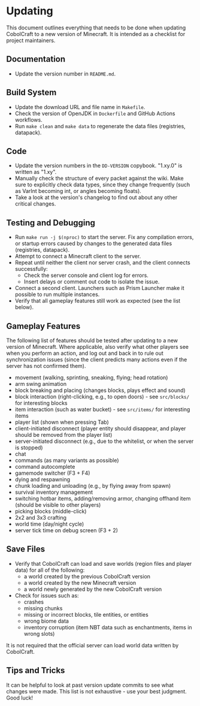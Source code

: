 # Updating

This document outlines everything that needs to be done when updating CobolCraft to a new version of Minecraft.
It is intended as a checklist for project maintainers.

## Documentation

* Update the version number in `README.md`.

## Build System

* Update the download URL and file name in `Makefile`.
* Check the version of OpenJDK in `Dockerfile` and GitHub Actions workflows.
* Run `make clean` and `make data` to regenerate the data files (registries, datapack).

## Code

* Update the version numbers in the `DD-VERSION` copybook. "1.xy.0" is written as "1.xy".
* Manually check the structure of every packet against the wiki. Make sure to explicitly check data types, since they
    change frequently (such as VarInt becoming int, or angles becoming floats).
* Take a look at the version's changelog to find out about any other critical changes.

## Testing and Debugging

* Run `make run -j $(nproc)` to start the server. Fix any compilation errors, or startup errors caused by changes to
    the generated data files (registries, datapack).
* Attempt to connect a Minecraft client to the server.
* Repeat until neither the client nor server crash, and the client connects successfully:
    - Check the server console and client log for errors.
    - Insert delays or comment out code to isolate the issue.
* Connect a second client. Launchers such as Prism Launcher make it possible to run multiple instances.
* Verify that all gameplay features still work as expected (see the list below).

## Gameplay Features

The following list of features should be tested after updating to a new version of Minecraft.
Where applicable, also verify what other players see when you perform an action, and log out and back in to rule out
synchronization issues (since the client predicts many actions even if the server has not confirmed them).

* movement (walking, sprinting, sneaking, flying; head rotation)
* arm swing animation
* block breaking and placing (changes blocks, plays effect and sound)
* block interaction (right-clicking, e.g., to open doors) - see `src/blocks/` for interesting blocks
* item interaction (such as water bucket) - see `src/items/` for interesting items
* player list (shown when pressing Tab)
* client-initiated disconnect (player entity should disappear, and player should be removed from the player list)
* server-initiated disconnect (e.g., due to the whitelist, or when the server is stopped)
* chat
* commands (as many variants as possible)
* command autocomplete
* gamemode switcher (F3 + F4)
* dying and respawning
* chunk loading and unloading (e.g., by flying away from spawn)
* survival inventory management
* switching hotbar items, adding/removing armor, changing offhand item (should be visible to other players)
* picking blocks (middle-click)
* 2x2 and 3x3 crafting
* world time (day/night cycle)
* server tick time on debug screen (F3 + 2)

## Save Files

* Verify that CobolCraft can load and save worlds (region files and player data) for all of the following:
    - a world created by the previous CobolCraft version
    - a world created by the new Minecraft version
    - a world newly generated by the new CobolCraft version
* Check for issues such as:
    - crashes
    - missing chunks
    - missing or incorrect blocks, tile entities, or entities
    - wrong biome data
    - inventory corruption (item NBT data such as enchantments, items in wrong slots)

It is not required that the official server can load world data written by CobolCraft.

## Tips and Tricks

It can be helpful to look at past version update commits to see what changes were made.
This list is not exhaustive - use your best judgment. Good luck!
